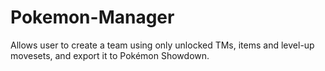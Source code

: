 # Pokemon-Manager
Allows user to create a team using only unlocked TMs, items and level-up movesets, and export it to Pokémon Showdown.
